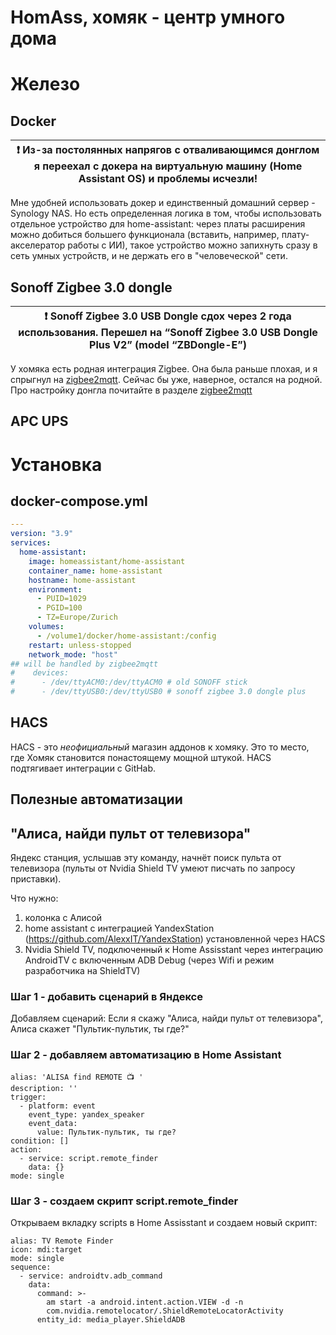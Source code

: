 # HomAss, хомяк - центр умного дома

# Железо

## Docker
| :exclamation: Из-за постолянных напрягов с отваливающимся донглом я переехал с докера на виртуальную машину (Home Assistant OS) и проблемы исчезли! |
|-----------|

Мне удобней использовать докер и единственный домашний сервер - Synology NAS. Но есть определенная логика в том, чтобы использовать отдельное устройство для home-assistant: через платы расширения можно добиться большего функционала (вставить, например, плату-акселератор работы с ИИ), такое устройство можно запихнуть сразу в сеть умных устройств, и не держать его в "человеческой" сети. 

## Sonoff Zigbee 3.0 dongle
| :exclamation: Sonoff Zigbee 3.0 USB Dongle сдох через 2 года использования. Перешел на “Sonoff Zigbee 3.0 USB Dongle Plus V2” (model “ZBDongle-E”)|
|-----------|

У хомяка есть родная интеграция Zigbee. Она была раньше плохая, и я спрыгнул на [zigbee2mqtt](https://github.com/ageev/SmartHome/tree/master/docker/zigbee2mqtt). Сейчас бы уже, наверное, остался на родной. 
Про настройку донгла почитайте в разделе [zigbee2mqtt](../zigbee2mqtt)
## APC UPS


# Установка
## docker-compose.yml
```yml
---
version: "3.9"
services:
  home-assistant:
    image: homeassistant/home-assistant
    container_name: home-assistant
    hostname: home-assistant
    environment:
      - PUID=1029
      - PGID=100
      - TZ=Europe/Zurich
    volumes:
      - /volume1/docker/home-assistant:/config
    restart: unless-stopped
    network_mode: "host"
## will be handled by zigbee2mqtt 
#    devices:
#      - /dev/ttyACM0:/dev/ttyACM0 # old SONOFF stick
#      - /dev/ttyUSB0:/dev/ttyUSB0 # sonoff zigbee 3.0 dongle plus 
```
## HACS
HACS - это *неофициальный* магазин аддонов к хомяку. Это то место, где Хомяк становится понастоящему мощной штукой.
HACS подтягивает интеграции с GitHab. 

## Полезные автоматизации

## "Алиса, найди пульт от телевизора"
Яндекс станция, услышав эту команду, начнёт поиск пульта от телевизора (пульты от Nvidia Shield TV умеют писчать по запросу приставки). 

Что нужно:
1. колонка с Алисой
2. home assistant с интеграцией YandexStation (https://github.com/AlexxIT/YandexStation) установленной через HACS
3. Nvidia Shield TV, подключенный к Home Assisstant через интеграцию AndroidTV с включенным ADB Debug (через Wifi и режим разработчика на ShieldTV)

### Шаг 1 - добавить сценарий в Яндексе
Добавляем сценарий: Если я скажу "Алиса, найди пульт от телевизора", Алиса скажет "Пультик-пультик, ты где?"

### Шаг 2 - добавляем автоматизацию в Home Assistant
```
alias: 'ALISA find REMOTE 📺 '
description: ''
trigger:
  - platform: event
    event_type: yandex_speaker
    event_data:
      value: Пультик-пультик, ты где?
condition: []
action:
  - service: script.remote_finder
    data: {}
mode: single
```

### Шаг 3 - создаем скрипт script.remote_finder
Открываем вкладку scripts в Home Assisstant и создаем новый скрипт:
```
alias: TV Remote Finder
icon: mdi:target
mode: single
sequence:
  - service: androidtv.adb_command
    data:
      command: >-
        am start -a android.intent.action.VIEW -d -n
        com.nvidia.remotelocator/.ShieldRemoteLocatorActivity
      entity_id: media_player.ShieldADB
```


